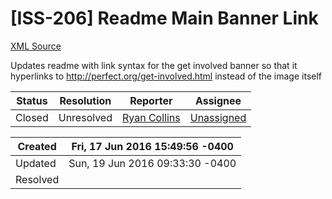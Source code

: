 # [ISS-206] Readme Main Banner Link

[XML Source](./xml/ISS-206.xml)
<p><p>Updates readme with link syntax for the get involved banner so that it hyperlinks to <a href="http://perfect.org/get-involved.html" class="external-link" rel="nofollow">http://perfect.org/get-involved.html</a> instead of the image itself</p></p>





Status|Resolution|Reporter|Assignee
------|----------|--------|--------
Closed|Unresolved|[Ryan Collins](rymcol)|[Unassigned]($-1)





Created|Fri, 17 Jun 2016 15:49:56 -0400
-------|--------------
Updated|Sun, 19 Jun 2016 09:33:30 -0400
Resolved|





